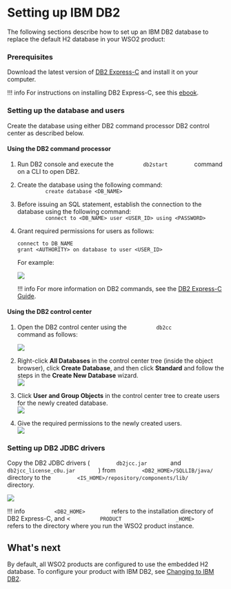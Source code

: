 # Setting up IBM DB2

The following sections describe how to set up an IBM DB2 database to
replace the default H2 database in your WSO2 product:

### Prerequisites

Download the latest version of [DB2
Express-C](http://www-01.ibm.com/software/data/db2/express/download.html)
and install it on your computer.

!!! info 
    For instructions on installing DB2 Express-C, see this
    [ebook](https://www.ibm.com/developerworks/community/wikis/home?lang=en#!/wiki/Big%20Data%20University/page/FREE%20eBook%20-%20Getting%20Started%20with%20DB2%20Express-C).

### Setting up the database and users

Create the database using either DB2 command processor DB2 control center as described below.

#### Using the DB2 command processor

1.  Run DB2 console and execute the `          db2start         `
    command on a CLI to open DB2.
2.  Create the database using the following command:  
    `          create database <DB_NAME>         `
3.  Before issuing an SQL statement, establish the connection to the
    database using the following command:  
    `          connect to <DB_NAME> user <USER_ID> using <PASSWORD>         `
4.  Grant required permissions for users as follows:

    ``` actionscript3
    connect to DB_NAME
    grant <AUTHORITY> on database to user <USER_ID>
    ```

    For example:

    ![](../assets/img/53125504/53287380.png) 

    !!! info 
        For more information on DB2 commands, see the [DB2 Express-C Guide](https://www.ibm.com/developerworks/community/wikis/home?lang=en#!/wiki/Big%20Data%20University/page/FREE%20eBook%20-%20Getting%20Started%20with%20DB2%20Express-C).

#### Using the DB2 control center

1.  Open the DB2 control center using the `          db2cc         `
    command as follows:  

    ![](../assets/img/53125504/53287383.png)

2.  Right-click **All Databases** in the control center tree (inside the
    object browser), click **Create Database**, and then click
    **Standard** and follow the steps in the **Create New Database**
    wizard.  
    ![](../assets/img/53125504/53287398.png) 
3.  Click **User and Group Objects** in the control center tree to
    create users for the newly created database.  
    ![](../assets/img/53125504/53287381.png) 
4.  Give the required permissions to the newly created users.  
    ![](../assets/img/53125504/53287382.png) 

### Setting up DB2 JDBC drivers

Copy the DB2 JDBC drivers ( `         db2jcc.jar        ` and
`         db2jcc_license_c0u.jar        ` ) from
`         <DB2_HOME>/SQLLIB/java/        ` directory to the
`         <IS_HOME>/repository/components/lib/        ` directory.

![](../assets/img/53125504/53287393.png)

!!! info
    `          <DB2_HOME>         ` refers to the installation directory of
    DB2 Express-C, and \< `          PRODUCT         `
    `          _HOME>         ` refers to the directory where you run the
    WSO2 product instance.

## What's next

By default, all WSO2 products are configured to use the embedded H2
database. To configure your product with IBM DB2, see [Changing to IBM
DB2](../../administer/changing-to-ibm-db2).
